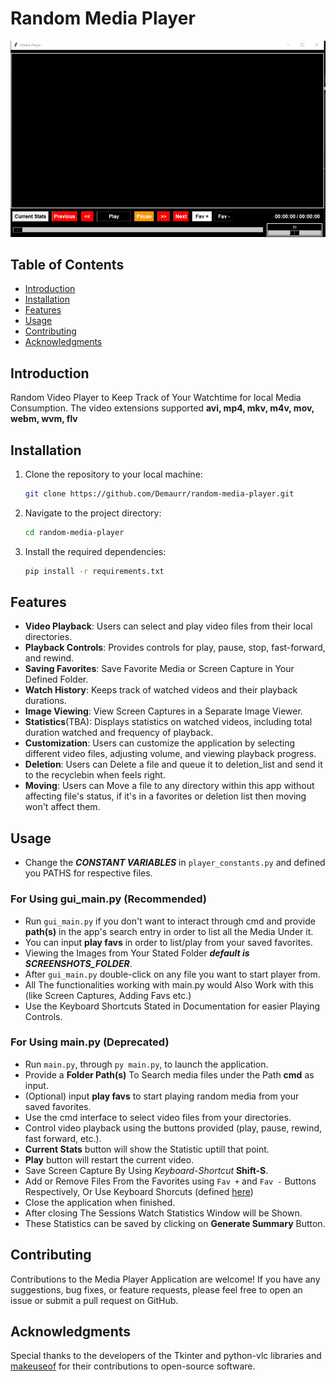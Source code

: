 
# Random Media Player
![Main Screen Page](Screenshots/Main_Screen4.PNG)
## Table of Contents 
 - [Introduction](#introduction) 
 - [Installation](#installation)  
 -  [Features](#features) 
 -  [Usage](#usage)
 -  [Contributing](#contributing)
 -  [Acknowledgments](#acknowledgments)


## Introduction
Random Video Player to Keep Track of Your Watchtime for local Media Consumption. The video extensions supported **avi, mp4, mkv, m4v, mov, webm, wvm, flv**


## Installation

1. Clone the repository to your local machine:

    ```bash
    git clone https://github.com/Demaurr/random-media-player.git
    ```

2. Navigate to the project directory:

    ```bash
    cd random-media-player
    ```

3. Install the required dependencies:

    ```bash
    pip install -r requirements.txt
    ```


## Features

- **Video Playback**: Users can select and play video files from their local directories.
- **Playback Controls**: Provides controls for play, pause, stop, fast-forward, and rewind.
- **Saving Favorites**: Save Favorite Media or Screen Capture in Your Defined Folder.
- **Watch History**: Keeps track of watched videos and their playback durations.
- **Image Viewing**: View Screen Captures in a Separate Image Viewer.
- **Statistics**(TBA): Displays statistics on watched videos, including total duration watched and frequency of playback.
- **Customization**: Users can customize the application by selecting different video files, adjusting volume, and viewing playback progress.
- **Deletion**: Users can Delete a file and queue it to deletion_list and send it to the recyclebin when feels right.
- **Moving**: Users can Move a file to any directory within this app without affecting file's status, if it's in a favorites or deletion list then moving won't affect them.

## Usage
*   Change the ***CONSTANT VARIABLES*** in `player_constants.py` and defined you PATHS for respective files.
### For Using **gui_main.py** (Recommended)
*   Run `gui_main.py` if you don't want to interact through cmd and provide **path(s)** in the app's search entry in order to list all the Media Under it.
*  You can input **play favs** in order to list/play from your saved favorites.
* Viewing the Images from Your Stated Folder ***default is SCREENSHOTS_FOLDER***.
*   After `gui_main.py` double-click on any file you want to start player from.
*   All The functionalities working with main.py would Also Work with this (like Screen Captures, Adding Favs etc.)
*   Use the Keyboard Shortcuts Stated in Documentation for easier Playing Controls.

### For Using main.py (Deprecated)
*   Run `main.py`, through `py main.py`, to launch the application.
*   Provide a **Folder Path(s)** To Search media files under the Path **cmd** as input.
*   (Optional) input **play favs** to start playing random media from your saved favorites.
*   Use the cmd interface to select video files from your directories.
*   Control video playback using the buttons provided (play, pause, rewind, fast forward, etc.).
*   **Current Stats** button will show the Statistic uptill that point.
*   **Play** button will restart the current video.
*   Save Screen Capture By Using *Keyboard-Shortcut* **Shift-S**.
*   Add or Remove Files From the Favorites using `Fav +` and `Fav -` Buttons Respectively, Or Use Keyboard Shorcuts (defined [here](Documentations/documentation.md))
*   Close the application when finished.
*   After closing The Sessions Watch Statistics Window will be Shown.
*   These Statistics can be saved by clicking on **Generate Summary** Button.

## Contributing

Contributions to the Media Player Application are welcome! If you have any suggestions, bug fixes, or feature requests, please feel free to open an issue or submit a pull request on GitHub.

## Acknowledgments

Special thanks to the developers of the Tkinter and python-vlc libraries and [makeuseof](https://www.makeuseof.com/python-video-media-player-how-to-build/) for their contributions to open-source software.


